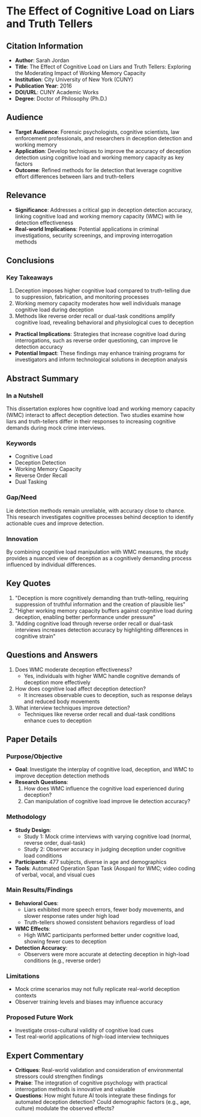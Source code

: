# The Effect of Cognitive Load on Liars and Truth Tellers

## Citation Information

* **Author**: Sarah Jordan
* **Title**: The Effect of Cognitive Load on Liars and Truth Tellers: Exploring the Moderating Impact of Working Memory Capacity
* **Institution**: City University of New York (CUNY)
* **Publication Year**: 2016
* **DOI/URL**: CUNY Academic Works
* **Degree**: Doctor of Philosophy (Ph.D.)

## Audience

* **Target Audience**: Forensic psychologists, cognitive scientists, law enforcement professionals, and researchers in deception detection and working memory
* **Application**: Develop techniques to improve the accuracy of deception detection using cognitive load and working memory capacity as key factors
* **Outcome**: Refined methods for lie detection that leverage cognitive effort differences between liars and truth-tellers

## Relevance

* **Significance**: Addresses a critical gap in deception detection accuracy, linking cognitive load and working memory capacity (WMC) with lie detection effectiveness
* **Real-world Implications**: Potential applications in criminal investigations, security screenings, and improving interrogation methods

## Conclusions

### Key Takeaways

1. Deception imposes higher cognitive load compared to truth-telling due to suppression, fabrication, and monitoring processes
2. Working memory capacity moderates how well individuals manage cognitive load during deception
3. Methods like reverse order recall or dual-task conditions amplify cognitive load, revealing behavioral and physiological cues to deception

* **Practical Implications**: Strategies that increase cognitive load during interrogations, such as reverse order questioning, can improve lie detection accuracy
* **Potential Impact**: These findings may enhance training programs for investigators and inform technological solutions in deception analysis

## Abstract Summary

### In a Nutshell

This dissertation explores how cognitive load and working memory capacity (WMC) interact to affect deception detection. Two studies examine how liars and truth-tellers differ in their responses to increasing cognitive demands during mock crime interviews.

### Keywords

* Cognitive Load
* Deception Detection
* Working Memory Capacity
* Reverse Order Recall
* Dual Tasking

### Gap/Need

Lie detection methods remain unreliable, with accuracy close to chance. This research investigates cognitive processes behind deception to identify actionable cues and improve detection.

### Innovation

By combining cognitive load manipulation with WMC measures, the study provides a nuanced view of deception as a cognitively demanding process influenced by individual differences.

## Key Quotes

1. "Deception is more cognitively demanding than truth-telling, requiring suppression of truthful information and the creation of plausible lies"
2. "Higher working memory capacity buffers against cognitive load during deception, enabling better performance under pressure"
3. "Adding cognitive load through reverse order recall or dual-task interviews increases detection accuracy by highlighting differences in cognitive strain"

## Questions and Answers

1. Does WMC moderate deception effectiveness?
   * Yes, individuals with higher WMC handle cognitive demands of deception more effectively
2. How does cognitive load affect deception detection?
   * It increases observable cues to deception, such as response delays and reduced body movements
3. What interview techniques improve detection?
   * Techniques like reverse order recall and dual-task conditions enhance cues to deception

## Paper Details

### Purpose/Objective

* **Goal**: Investigate the interplay of cognitive load, deception, and WMC to improve deception detection methods
* **Research Questions**:
  1. How does WMC influence the cognitive load experienced during deception?
  2. Can manipulation of cognitive load improve lie detection accuracy?

### Methodology

* **Study Design**:
  * Study 1: Mock crime interviews with varying cognitive load (normal, reverse order, dual-task)
  * Study 2: Observer accuracy in judging deception under cognitive load conditions
* **Participants**: 477 subjects, diverse in age and demographics
* **Tools**: Automated Operation Span Task (Aospan) for WMC; video coding of verbal, vocal, and visual cues

### Main Results/Findings

* **Behavioral Cues**:
  * Liars exhibited more speech errors, fewer body movements, and slower response rates under high load
  * Truth-tellers showed consistent behaviors regardless of load
* **WMC Effects**:
  * High WMC participants performed better under cognitive load, showing fewer cues to deception
* **Detection Accuracy**:
  * Observers were more accurate at detecting deception in high-load conditions (e.g., reverse order)

### Limitations

* Mock crime scenarios may not fully replicate real-world deception contexts
* Observer training levels and biases may influence accuracy

### Proposed Future Work

* Investigate cross-cultural validity of cognitive load cues
* Test real-world applications of high-load interview techniques

## Expert Commentary

* **Critiques**: Real-world validation and consideration of environmental stressors could strengthen findings
* **Praise**: The integration of cognitive psychology with practical interrogation methods is innovative and valuable
* **Questions**: How might future AI tools integrate these findings for automated deception detection? Could demographic factors (e.g., age, culture) modulate the observed effects?
